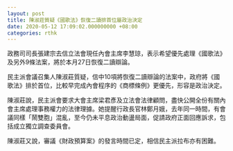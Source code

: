 ```yaml
---
layout: post
title: 陳淑莊質疑《國歌法》恢復二讀排首位屬政治決定
date: 2020-05-12 17:09:02.000000000 +08:00
categories: rthk
---
```


政務司司長張建宗去信立法會現任內會主席李慧琼，表示希望優先處理《國歌法》及另外9條法案，將於本月27日恢復二讀辯論。

民主派會議召集人陳淑莊質疑，信中10項將恢復二讀辯論的法案中，政府將《國歌法》排於首位，比較早完成內會程序的《商標條例》更優先，形容是政治決定。

陳淑莊說，民主派會要求大會主席梁君彥及立法會法律顧問，盡快公開全份有關內會主席處理事務權力的法律理據。她提醒行政長官林鄭月娥，去年同一時間，有會議同樣「鬧雙胞」混亂，至今仍未平息政治動盪局面，促請政府正面回應訴求，包括成立獨立調查委員會。

陳淑莊又說，審議《財政預算案》的發言時間已定，相信民主派拉布亦有困難。
